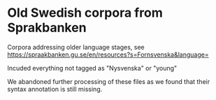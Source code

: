 # Old Swedish corpora from Sprakbanken

Corpora addressing older language stages, see https://spraakbanken.gu.se/en/resources?s=Fornsvenska&language=

Incuded everything not tagged as "Nysvenska" or "young"

We abandoned further processing of these files as we found that their syntax annotation is still missing.
